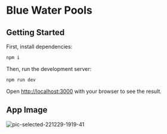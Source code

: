 # Blue Water Pools

## Getting Started

First, install dependencies:

```bash
npm i
```

Then, run the development server:

```bash
npm run dev
```

Open [http://localhost:3000](http://localhost:3000) with your browser to see the result.

## App Image

![pic-selected-221229-1919-41](https://user-images.githubusercontent.com/39035211/210023144-85776ca4-e490-47dc-abf3-cb0b186e655f.png)
